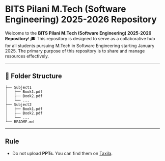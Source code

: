 # BITS Pilani M.Tech (Software Engineering) 2025-2026 Repository

Welcome to the **BITS Pilani M.Tech (Software Engineering) 2025-2026 Repository**! 🎓 This repository is designed to serve as a collaborative hub for all students pursuing M.Tech in Software Engineering starting January 2025. The primary purpose of this repository is to share and manage resources effectively.

---

## 📂 Folder Structure

```plaintext
├── Subject1
│   ├── Book1.pdf
│   ├── Book2.pdf
│   └── ...
├── Subject2
│   ├── Book1.pdf
│   ├── Book2.pdf
│   └── ...
└── README.md
```

---

## Rule

- Do not upload **PPTs**. You can find them on [Taxila](https://taxila-aws.bits-pilani.ac.in/my/).
